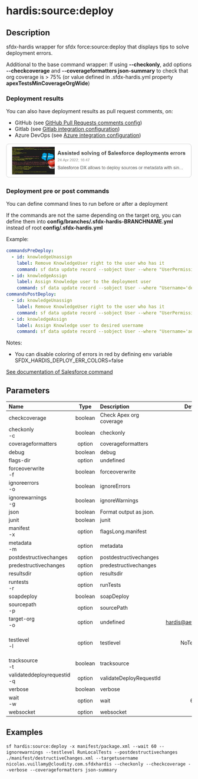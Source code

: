 <!-- This file has been generated with command 'sf hardis:doc:plugin:generate'. Please do not update it manually or it may be overwritten -->
# hardis:source:deploy

## Description

sfdx-hardis wrapper for sfdx force:source:deploy that displays tips to solve deployment errors.

Additional to the base command wrapper: If using **--checkonly**, add options **--checkcoverage** and **--coverageformatters json-summary** to check that org coverage is > 75% (or value defined in .sfdx-hardis.yml property **apexTestsMinCoverageOrgWide**)

### Deployment results

You can also have deployment results as pull request comments, on:

- GitHub (see [GitHub Pull Requests comments config](https://sfdx-hardis.cloudity.com/salesforce-ci-cd-setup-integration-github/))
- Gitlab (see [Gitlab integration configuration](https://sfdx-hardis.cloudity.com/salesforce-ci-cd-setup-integration-gitlab/))
- Azure DevOps (see [Azure integration configuration](https://sfdx-hardis.cloudity.com/salesforce-ci-cd-setup-integration-azure/))


[![Assisted solving of Salesforce deployments errors](https://github.com/hardisgroupcom/sfdx-hardis/raw/main/docs/assets/images/article-deployment-errors.jpg)](https://nicolas.vuillamy.fr/assisted-solving-of-salesforce-deployments-errors-47f3666a9ed0)

### Deployment pre or post commands

You can define command lines to run before or after a deployment

If the commands are not the same depending on the target org, you can define them into **config/branches/.sfdx-hardis-BRANCHNAME.yml** instead of root **config/.sfdx-hardis.yml**

Example:

```yaml
commandsPreDeploy:
  - id: knowledgeUnassign
    label: Remove KnowledgeUser right to the user who has it
    command: sf data update record --sobject User --where "UserPermissionsKnowledgeUser='true'" --values "UserPermissionsKnowledgeUser='false'" --json
  - id: knowledgeAssign
    label: Assign Knowledge user to the deployment user
    command: sf data update record --sobject User --where "Username='deploy.github@myclient.com'" --values "UserPermissionsKnowledgeUser='true'" --json
commandsPostDeploy:
  - id: knowledgeUnassign
    label: Remove KnowledgeUser right to the user who has it
    command: sf data update record --sobject User --where "UserPermissionsKnowledgeUser='true'" --values "UserPermissionsKnowledgeUser='false'" --json
  - id: knowledgeAssign
    label: Assign Knowledge user to desired username
    command: sf data update record --sobject User --where "Username='admin-yser@myclient.com'" --values "UserPermissionsKnowledgeUser='true'" --json
```

Notes:

- You can disable coloring of errors in red by defining env variable SFDX_HARDIS_DEPLOY_ERR_COLORS=false

[See documentation of Salesforce command](https://developer.salesforce.com/docs/atlas.en-us.sfdx_cli_reference.meta/sfdx_cli_reference/cli_reference_force_source.htm#cli_reference_force_source_deploy)


## Parameters

| Name                            |  Type   | Description             |        Default        | Required |                                Options                                 |
|:--------------------------------|:-------:|:------------------------|:---------------------:|:--------:|:----------------------------------------------------------------------:|
| checkcoverage                   | boolean | Check Apex org coverage |                       |          |                                                                        |
| checkonly<br/>-c                | boolean | checkonly               |                       |          |                                                                        |
| coverageformatters              | option  | coverageformatters      |                       |          |                                                                        |
| debug                           | boolean | debug                   |                       |          |                                                                        |
| flags-dir                       | option  | undefined               |                       |          |                                                                        |
| forceoverwrite<br/>-f           | boolean | forceoverwrite          |                       |          |                                                                        |
| ignoreerrors<br/>-o             | boolean | ignoreErrors            |                       |          |                                                                        |
| ignorewarnings<br/>-g           | boolean | ignoreWarnings          |                       |          |                                                                        |
| json                            | boolean | Format output as json.  |                       |          |                                                                        |
| junit                           | boolean | junit                   |                       |          |                                                                        |
| manifest<br/>-x                 | option  | flagsLong.manifest      |                       |          |                                                                        |
| metadata<br/>-m                 | option  | metadata                |                       |          |                                                                        |
| postdestructivechanges          | option  | postdestructivechanges  |                       |          |                                                                        |
| predestructivechanges           | option  | predestructivechanges   |                       |          |                                                                        |
| resultsdir                      | option  | resultsdir              |                       |          |                                                                        |
| runtests<br/>-r                 | option  | runTests                |                       |          |                                                                        |
| soapdeploy                      | boolean | soapDeploy              |                       |          |                                                                        |
| sourcepath<br/>-p               | option  | sourcePath              |                       |          |                                                                        |
| target-org<br/>-o               | option  | undefined               | <hardis@aefc2021.com> |          |                                                                        |
| testlevel<br/>-l                | option  | testlevel               |       NoTestRun       |          | NoTestRun<br/>RunSpecifiedTests<br/>RunLocalTests<br/>RunAllTestsInOrg |
| tracksource<br/>-t              | boolean | tracksource             |                       |          |                                                                        |
| validateddeployrequestid<br/>-q | option  | validateDeployRequestId |                       |          |                                                                        |
| verbose                         | boolean | verbose                 |                       |          |                                                                        |
| wait<br/>-w                     | option  | wait                    |          60           |          |                                                                        |
| websocket                       | option  | websocket               |                       |          |                                                                        |

## Examples

```shell
sf hardis:source:deploy -x manifest/package.xml --wait 60 --ignorewarnings --testlevel RunLocalTests --postdestructivechanges ./manifest/destructiveChanges.xml --targetusername nicolas.vuillamy@cloudity.com.sfdxhardis --checkonly --checkcoverage --verbose --coverageformatters json-summary
```


